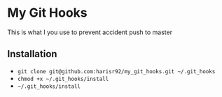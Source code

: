 # My Git Hooks
  This is what I you use to prevent accident push to master

## Installation

  - ```git clone git@github.com:harisr92/my_git_hooks.git ~/.git_hooks```
  - ```chmod +x ~/.git_hooks/install```
  - ```~/.git_hooks/install```
